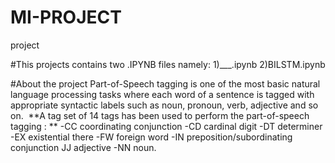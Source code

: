 # MI-PROJECT
project

#This projects contains two .IPYNB files namely:
1)___.ipynb
2)BILSTM.ipynb

#About the project
Part-of-Speech tagging is one of the most basic natural language processing tasks where each word of a sentence is tagged with appropriate syntactic labels such as noun, pronoun, verb, adjective and so on. 
**A tag set of 14 tags has been used to perform the part-of-speech tagging : **
-CC coordinating conjunction
-CD cardinal digit
-DT determiner
-EX existential there
-FW foreign word
-IN preposition/subordinating conjunction
JJ adjective
-NN noun.


